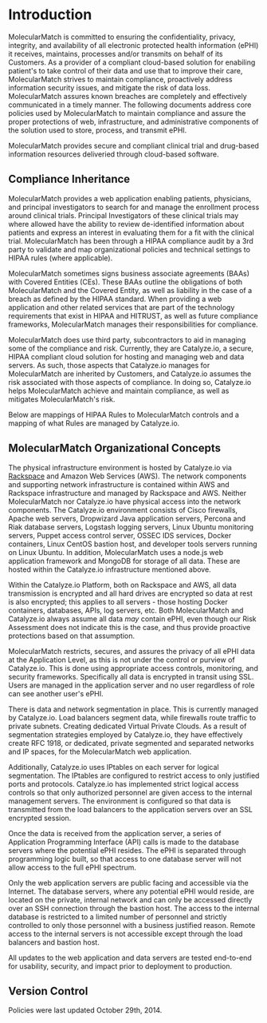 # Introduction

MolecularMatch is committed to ensuring the confidentiality, privacy, integrity, and availability of all electronic protected health information (ePHI) it receives, maintains, processes and/or transmits on behalf of its Customers.  As a provider of a compliant cloud-based solution for enabiling patient's to take control of their data and use that to improve their care, MolecularMatch strives to maintain compliance, proactively address information security issues, and mitigate the risk of data loss.  MolecularMatch assures known breaches are completely and effectively communicated in a timely manner. The following documents address core policies used by MolecularMatch to maintain compliance and assure the proper protections of web, infrastructure, and administrative components of the solution used to store, process, and transmit ePHI.

MolecularMatch provides secure and compliant clinical trial and drug-based information resources deliveried through cloud-based software. 

## Compliance Inheritance

MolecularMatch provides a web application enabling patients, physicians, and principal investigators to search for and manage the enrollment process around clinical trials.  Principal Investigators of these clinical trials may where allowed have the ability to review de-identified information about patients and express an interest in evaluating them for a fit with the clinical trial.  MolecularMatch has been through a HIPAA compliance audit by a 3rd party to validate and map organizational policies and technical settings to HIPAA rules (where applicable). 

MolecularMatch sometimes signs business associate agreements (BAAs) with Covered Entities (CEs). These BAAs outline the obligations of both MolecularMatch and the Covered Entity, as well as liability in the case of a breach as defined by the HIPAA standard. When providing a web application and other related services that are part of the technology requirements that exist in HIPAA and HITRUST, as well as future compliance frameworks, MolecularMatch manages their responsibilities for  compliance. 

MolecularMatch does use third party, subcontractors to aid in managing some of the compliance and risk.  Currently, they are Catalyze.io, a secure, HIPAA compliant cloud solution for hosting and managing web and data servers.  As such, those aspects that Catalyze.io manages for MolecularMatch are inherited by Customers, and Catalyze.io assumes the risk associated with those aspects of compliance. In doing so, Catalyze.io helps MolecularMatch achieve and maintain compliance, as well as mitigates MolecularMatch's risk.

Below are mappings of HIPAA Rules to MolecularMatch controls and a mapping of what Rules are managed by Catalyze.io.

## MolecularMatch Organizational Concepts

The physical infrastructure environment is hosted by Catalyze.io via [Rackspace](http://broadcast.rackspace.com/downloads/pdfs/RackspaceSecurityApproach.pdf) and Amazon Web Services (AWS). The network components and supporting network infrastructure is contained within AWS and Rackspace infrastructure and managed by Rackspace and AWS. Neither MolecularMatch nor Catalyze.io have physical access into the network components. The Catalyze.io environment consists of Cisco firewalls, Apache web servers, Dropwizard Java application servers, Percona and Riak database servers, Logstash logging servers, Linux Ubuntu monitoring servers, Puppet access control server, OSSEC IDS services, Docker containers, Linux CentOS bastion host, and developer tools servers running on Linux Ubuntu.  In addition, MolecularMatch uses a node.js web application framework and MongoDB for storage of all data.  These are hosted within the Catalyze.io infrastructure mentioned above.

Within the Catalyze.io Platform, both on Rackspace and AWS, all data transmission is encrypted and all hard drives are encrypted so data at rest is also encrypted; this applies to all servers - those hosting Docker containers, databases, APIs, log servers, etc. Both MolecularMatch and Catalyze.io always assume all data *may* contain ePHI, even though our Risk Assessment does not indicate this is the case, and thus provide proactive protections based on that assumption.

MolecularMatch restricts, secures, and assures the privacy of all ePHI data at the Application Level, as this is not under the control or purview of Catalyze.io.  This is done using appropriate access controls, monitoring, and security frameworks.  Specifically all data is encrypted in transit using SSL.  Users are managed in the application server and no user regardless of role can see another user's ePHI.  

There is data and network segmentation in place.  This is currently managed by Catalyze.io.  Load balancers segment data, while firewalls route traffic to private subnets.  Creating dedicated Virtual Private Clouds.  As a result of segmentation strategies employed by Catalyze.io, they have effectively create RFC 1918, or dedicated, private segmented and separated networks and IP spaces, for the MolecularMatch web application. 

Additionally, Catalyze.io uses IPtables on each server for logical segmentation. The IPtables are configured to restrict access to only justified ports and protocols. Catalyze.io has implemented strict logical access controls so that only authorized personnel are given access to the internal management servers. The environment is configured so that data is transmitted from the load balancers to the application servers over an SSL encrypted session.

Once the data is received from the application server, a series of Application Programming Interface (API) calls is made to the database servers where the potential ePHI resides. The ePHI is separated through programming logic built, so that access to one database server will not allow access to the full ePHI spectrum. 

Only the web application servers are public facing and accessible via the Internet. The database servers, where any potential ePHI would reside, are located on the private, internal network and can only be accessed directly over an SSH connection through the bastion host. The access to the internal database is restricted to a limited number of personnel and strictly controlled to only those personnel with a business justified reason. Remote access to the internal servers is not accessible except through the load balancers and bastion host.

All updates to the web application and data servers are tested end-to-end for usability, security, and impact prior to deployment to production.

## Version Control

Policies were last updated October 29th, 2014.